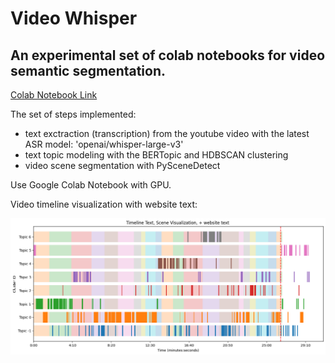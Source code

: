 # Video Whisper

## An experimental set of colab notebooks for video semantic segmentation.

[Colab Notebook Link](https://colab.research.google.com/drive/1ARD4NwI_wZ34YnqqYXx7owptbn4JJGg7?usp=sharing) 

The set of steps implemented:

- text exctraction (transcription) from the youtube video with the latest ASR model: 'openai/whisper-large-v3'
- text topic modeling with the BERTopic and HDBSCAN clustering
- video scene segmentation with PySceneDetect


Use Google Colab Notebook with GPU. 

Video timeline visualization with website text:

![video timeline](/docs/timeline.png)
